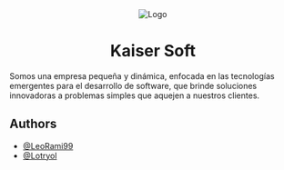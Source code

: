 <div align="center">
  <img src="https://kaiser-soft.com/_ipx/w_96,q_75/%2Flogos_kaiser%2FKaiserHD.webp?url=%2Flogos_kaiser%2FKaiserHD.webp" alt="Logo">
  <h1>Kaiser Soft</h1>
</div>

Somos una empresa pequeña y dinámica, enfocada en las tecnologías emergentes para el desarrollo de software, que brinde soluciones innovadoras a problemas simples que aquejen a nuestros clientes.



## Authors

- [@LeoRami99](https://www.https://github.com/LeoRami99)
- [@Lotryol](https://github.com/lotryol)


